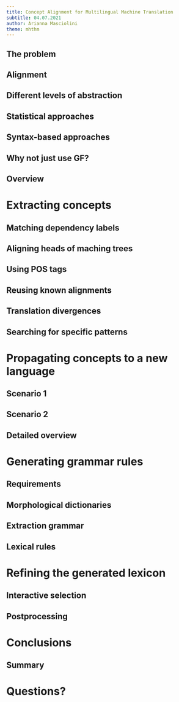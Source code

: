 ```yaml
---
title: Concept Alignment for Multilingual Machine Translation
subtitle: 04.07.2021
author: Arianna Masciolini
theme: mhthm
---
```


## The problem

## Alignment

## Different levels of abstraction

## Statistical approaches

## Syntax-based approaches

## Why not just use GF?

## Overview

# Extracting concepts

## Matching dependency labels

## Aligning heads of maching trees

## Using POS tags

## Reusing known alignments

## Translation divergences

## Searching for specific patterns

# Propagating concepts to a new language

## Scenario 1

## Scenario 2

## Detailed overview

# Generating grammar rules

## Requirements

## Morphological dictionaries

## Extraction grammar

## Lexical rules

# Refining the generated lexicon

## Interactive selection

## Postprocessing

# Conclusions

## Summary

# Questions?